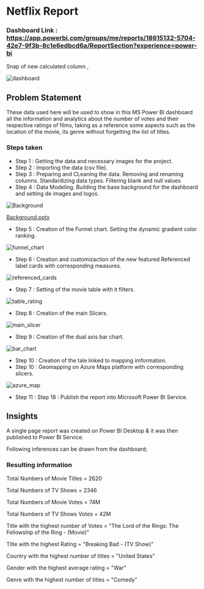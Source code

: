 # Netflix Report

### Dashboard Link : https://app.powerbi.com/groups/me/reports/18615132-5704-42e7-9f3b-8c1e6edbcd6a/ReportSection?experience=power-bi

Snap of new calculated column ,

![dashboard](https://github.com/leoschmoll/Netflix-Report/assets/152095978/75ffd805-b101-481b-9b74-85d20c38e8e4)

## Problem Statement

These data used here will be used to show in this MS Power BI dashboard all the information and analytics about the number of votes and their respective ratings of films, taking as a reference some aspects such as the location of the movie, its genre without forgetting the list of titles.


### Steps taken

- Step 1 : Getting the data and necessary images for the project.
- Step 2 : Importing the data (csv file).
- Step 3 : Preparing and CLeaning the data. Removing and renaming columns. Standardizing data types. Filtering blank and null values
- Step 4 : Data Modeling. Building the base background  for the dashboard and setting de images and logos.

![Background](https://github.com/leoschmoll/Netflix-Report/assets/152095978/7142b599-f447-493b-9314-f02b0527c44d)


[Background.pptx](https://github.com/leoschmoll/Netflix-Report/files/15017108/Background.pptx)


- Step 5 : Creation of the Funnel chart. Setting the dynamic gradient color ranking.
  
![funnel_chart](https://github.com/leoschmoll/Netflix-Report/assets/152095978/a0ec9696-0dd0-4a14-972b-d4516ef0f409)


- Step 6 : Creation and customizaction of the new featured Referenced label cards with corresponding measures.

![referenced_cards](https://github.com/leoschmoll/Netflix-Report/assets/152095978/70423e2d-2827-4de9-8dd6-868e819f543c)

- Step 7 : Setting of the movie table with it filters. 

![table_rating](https://github.com/leoschmoll/Netflix-Report/assets/152095978/bd2c6b4b-bed9-4352-8068-eb72f485576b)

- Step 8 : Creation of the main Slicers.

![main_slicer ](https://github.com/leoschmoll/Netflix-Report/assets/152095978/e0268421-82d7-43c3-a6dc-acf4223d884a)

- Step 9 : Creation of the dual axis bar chart.

![bar_chart](https://github.com/leoschmoll/Netflix-Report/assets/152095978/bd4c9fd2-8729-4c6a-9039-3894525bc4f3)

- Step 10 : Creation of the tale linked to mapping imformation.
- Step 10 : Geomapping on  Azure Maps platform with corresponding slicers. 

![azure_map](https://github.com/leoschmoll/Netflix-Report/assets/152095978/90192578-34fe-406e-bcba-6aee29ec5b5e)

- Step 11 : Step 18 : Publish the report into Microsoft Power BI Service.


## Insights

A single page report was created on Power BI Desktop & it was then published to Power BI Service.

Following inferences can be drawn from the dashboard;

### Resulting information

   Total Numbers of Movie Titles = 2620 

   Total Numbers of TV Shows = 2346

   Total Numbers of Movie Votes = 74M

   Total Numbers of TV Shows Votes = 42M

   Title with the highest number of Votes = "The Lord of the Rings: The Fellowship of the Ring - (Movie)"
   
   Title with the highest Rating = "Breaking Bad - (TV Show)"

   Country with the highest number of titles = "United States"

   Gender with the highest average rating = "War"

   Genre with the highest number of titles = "Comedy"
